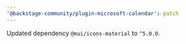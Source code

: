 ```yaml
---
'@backstage-community/plugin-microsoft-calendar': patch
---
```


Updated dependency `@mui/icons-material` to `^5.0.0`.
